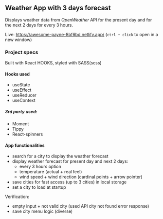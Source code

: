 ## Weather App with 3 days forecast 
Displays weather data from *OpenWeather* API for the present day and for the next 2 days for every 3 hours. 

Live: https://awesome-payne-8bf6bd.netlify.app/ (<code>ctrl + click</code> to open in a new window)

### Project specs
Built with React HOOKS, styled with SASS(scss)

#### Hooks used 
- useState
- useEffect
- useReducer
- useContext
 
##### 3rd party used: 
- Moment 
- Tippy
- React-spinners

#### App functionalities
- search for a city to display the weather forecast
- display weather forecast for present day and next 2 days:
	- every 3 hours option
 	- temperature (actual + real feel) 
	- wind speed + wind direction (cardinal points + arrow pointer)
- save cities for fast access (up to 3 cities) in local storage
- set a city to load at startup

Verification: 
- empty input + not valid city (used API city not found error response)
- save city menu logic (diverse) 


